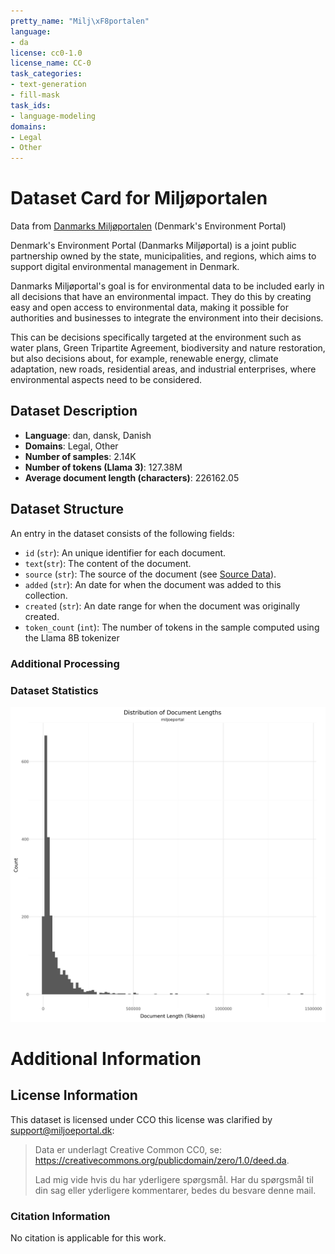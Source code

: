 ```yaml
---
pretty_name: "Milj\xF8portalen"
language:
- da
license: cc0-1.0
license_name: CC-0
task_categories:
- text-generation
- fill-mask
task_ids:
- language-modeling
domains:
- Legal
- Other
---
```


# Dataset Card for Miljøportalen

<!-- START-SHORT DESCRIPTION -->
Data from [Danmarks Miljøportalen](https://www.miljoeportal.dk/om-danmarks-miljoeportal/) (Denmark's Environment Portal)
<!-- END-SHORT DESCRIPTION -->

Denmark's Environment Portal (Danmarks Miljøportal) is a joint public partnership owned by the state, municipalities, and regions, which aims to support digital environmental management in Denmark.

Danmarks Miljøportal's goal is for environmental data to be included early in all decisions that have an environmental impact. They do this by creating easy and open access to environmental data, making it possible for authorities and businesses to integrate the environment into their decisions.

This can be decisions specifically targeted at the environment such as water plans, Green Tripartite Agreement, biodiversity and nature restoration, but also decisions about, for example, renewable energy, climate adaptation, new roads, residential areas, and industrial enterprises, where environmental aspects need to be considered.




## Dataset Description

<!-- START-DESC-STATS -->
- **Language**: dan, dansk, Danish
- **Domains**: Legal, Other
- **Number of samples**: 2.14K
- **Number of tokens (Llama 3)**: 127.38M
- **Average document length (characters)**: 226162.05
<!-- END-DESC-STATS -->


## Dataset Structure
An entry in the dataset consists of the following fields:

- `id` (`str`): An unique identifier for each document.
- `text`(`str`): The content of the document.
- `source` (`str`): The source of the document (see [Source Data](#source-data)).
- `added` (`str`): An date for when the document was added to this collection.
- `created` (`str`): An date range for when the document was originally created.
- `token_count` (`int`): The number of tokens in the sample computed using the Llama 8B tokenizer


### Additional Processing


### Dataset Statistics

<!-- START-DATASET PLOTS -->
<p align="center">
<img src="./images/dist_document_length.png" width="600" style="margin-right: 10px;" />
</p>
<!-- END-DATASET PLOTS -->


# Additional Information

## License Information
This dataset is licensed under CCO this license was clarified by support@miljoeportal.dk: 
 
> Data er underlagt Creative Common CC0, se:
> https://creativecommons.org/publicdomain/zero/1.0/deed.da.
> 
> Lad mig vide hvis du har yderligere spørgsmål.
> Har du spørgsmål til din sag eller yderligere kommentarer, bedes du besvare denne mail.

### Citation Information

No citation is applicable for this work.
